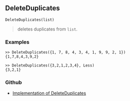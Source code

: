 ## DeleteDuplicates

```
DeleteDuplicates(list)
```

> deletes duplicates from `list`. 
 
 
### Examples 
 
```
>> DeleteDuplicates({1, 7, 8, 4, 3, 4, 1, 9, 9, 2, 1})
{1,7,8,4,3,9,2} 
```

```
>> DeleteDuplicates({3,2,1,2,3,4}, Less)
{3,2,1}
```
 

### Github

* [Implementation of DeleteDuplicates](https://github.com/axkr/symja_android_library/blob/master/symja_android_library/matheclipse-core/src/main/java/org/matheclipse/core/builtin/ListFunctions.java#L2092) 
